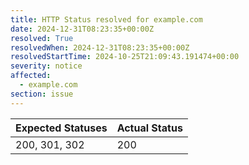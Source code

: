 ```yaml
---
title: HTTP Status resolved for example.com
date: 2024-12-31T08:23:35+00:00Z
resolved: True
resolvedWhen: 2024-12-31T08:23:35+00:00Z
resolvedStartTime: 2024-10-25T21:09:43.191474+00:00
severity: notice
affected:
  - example.com
section: issue
---
```


| Expected Statuses | Actual Status  |
|-------------------|----------------|
| 200, 301, 302 | 200 |
